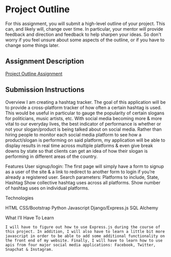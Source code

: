 # Project Outline
For this assignment, you will submit a high-level outline of your project. This can, and likely will, change over time. In particular, your mentor will provide feedback and direction and feedback to help sharpen your ideas. So don't worry if you feel unsure about some aspects of the outline, or if you have to change some things later.

## Assignment Description
[Project Outline Assignment](https://education.launchcode.org/liftoff/assignments/project-outline/)

## Submission Instructions

Overview
	I am creating a hashtag tracker. The goal of this application will be to provide a cross-platform tracker of how often a certain hashtag is used. This would be useful in particular to gauge the popularity of certain slogans for politicians, music artists, etc. With social media becoming more & more vital to our everyday lives, the best indicator of performance is whether or not your slogan/product is being talked about on social media.
	Rather than hiring people to monitor each social media platform to see how a product/slogan is performing on said platform, my application will be able to display results in real time across multiple platforms & even give break downs by state so that clients can get an idea of how their slogan is performing in different areas of the country.

Features
User signup/login: The first page will simply have a form to signup as a user of the site & a link to redirect to another form to login if you’re already a registered user.
Search parameters: Platforms to include, State, Hashtag
Show collective hashtag uses across all platforms.
Show number of hashtag uses on individual platforms.


Technologies 

HTML
CSS/Bootstrap
Python
Javascript
Django/Express.js
SQL Alchemy



What I’ll Have To Learn

	I will have to figure out how to use Express.js during the course of this project. In addition, I will also have to learn a little bit more javascript in order to be able to add some additional functionality on the front end of my website. Finally, I will have to learn how to use apis from four major social media applications: Facebook, Twitter, Snapchat & Instagram.
